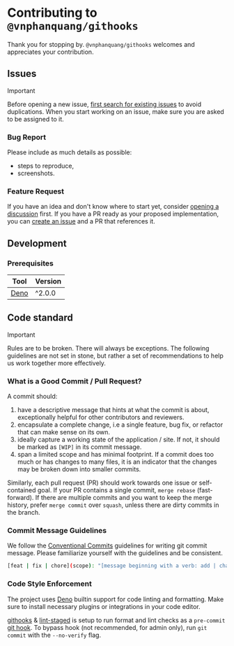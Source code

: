 # Contributing to `@vnphanquang/githooks`

Thank you for stopping by. `@vnphanquang/githooks` welcomes and appreciates your contribution.

## Issues

> [!IMPORTANT]
> Before opening a new issue, [first search for existing issues][github.issues.open] to avoid duplications. When you start working on an issue, make sure you are asked to be assigned to it.

### Bug Report

Please include as much details as possible:

- steps to reproduce,
- screenshots.

### Feature Request

If you have an idea and don't know where to start yet, consider [opening a discussion][github.discussions] first. If you have a PR ready as your proposed implementation, you can [create an issue][github.issues] and a PR that references it.

## Development

### Prerequisites

| Tool   | Version |
| ------ | ------- |
| [Deno] | ^2.0.0  |

## Code standard

> [!IMPORTANT]
> Rules are to be broken. There will always be exceptions. The following guidelines are not set in stone, but rather a set of recommendations to help us work together more effectively.

### What is a Good Commit / Pull Request?

A commit should:

1. have a descriptive message that hints at what the commit is about, exceptionally helpful for other contributors and reviewers.
2. encapsulate a complete change, i.e a single feature, bug fix, or refactor that can make sense on its own.
3. ideally capture a working state of the application / site. If not, it should be marked as `[WIP]` in its commit message.
4. span a limited scope and has minimal footprint. If a commit does too much or has changes to many files, it is an indicator that the changes may be broken down into smaller commits.

Similarly, each pull request (PR) should work towards one issue or self-contained goal. If your PR contains a single commit, `merge rebase` (fast-forward). If there are multiple commits and you want to keep the merge history, prefer `merge commit` over `squash`, unless there are dirty commits in the branch.

### Commit Message Guidelines

We follow the [Conventional Commits][conventionalcommits] guidelines for writing git commit message. Please familiarize yourself with the guidelines and be consistent.

```bash
[feat | fix | chore](scope): "[message beginning with a verb: add | change | remove]"
```

### Code Style Enforcement

The project uses [Deno] builtin support for code linting and formatting. Make sure to install necessary plugins or integrations in your code editor.

[githooks][github] & [lint-staged] is setup to run format and lint checks as a `pre-commit` [git hook](https://git-scm.com/book/en/v2/Customizing-Git-Git-Hooks).
To bypass hook (not recommended, for admin only), run `git commit` with the `--no-verify` flag.

[github]: https://github.com/vnphanquang/githooks
[github.issues]: https://github.com/vnphanquang/githooks/issues?q=
[github.issues.open]: https://github.com/vnphanquang/githooks/issues?q=is%3Aissue+is%3Aopen
[github.discussions]: https://github.com/vnphanquang/githooks/discussions
[lint-staged]: https://github.com/okonet/lint-staged
[deno]: https://deno.com/
[conventionalcommits]: https://www.conventionalcommits.org/en/v1.0.0/

